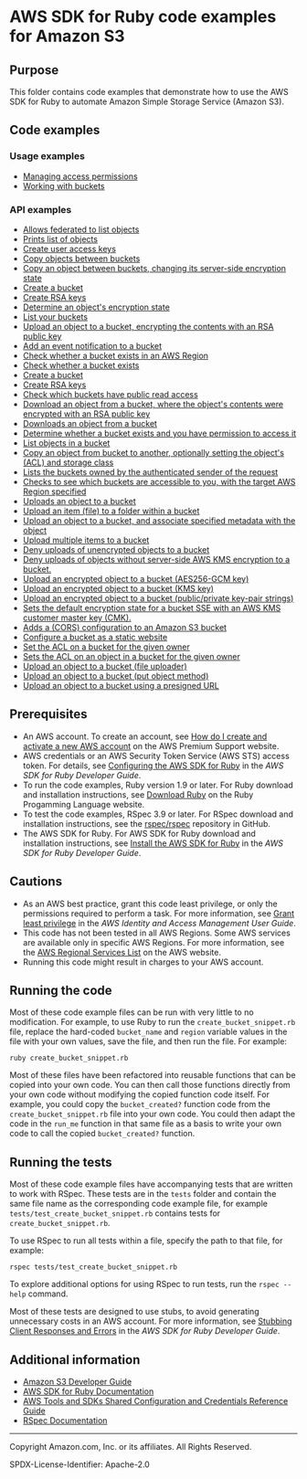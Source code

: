 # AWS SDK for Ruby code examples for Amazon S3

## Purpose

This folder contains code examples that demonstrate how to use the AWS SDK for Ruby to automate 
Amazon Simple Storage Service (Amazon S3).

## Code examples

### Usage examples
- [Managing access permissions](./s3-ruby-example-access-permissions.rb)
- [Working with buckets](./s3_ruby_create_bucket.rb)

### API examples
- [Allows federated to list objects](./auth_federation_token_request_test.rb)
- [Prints list of objects](./auth_request_object_keys.rb)
- [Create user access keys](./auth_session_token_request_test.rb)
- [Copy objects between buckets](./copy_object_between_buckets.rb)
- [Copy an object between buckets, changing its server-side encryption state](./copy_object_encrypt_copy.rb)
- [Create a bucket](./create_bucket_snippet.rb)
- [Create RSA keys](./create_rsa_keys.rb)
- [Determine an object's encryption state](./determine_object_encryption_state.rb)
- [List your buckets](./s3.rb)
- [Upload an object to a bucket, encrypting the contents with an RSA public key](./s3-ruby-example-add-cspk-item.rb)
- [Add an event notification to a bucket](./s3-ruby-example-add-notification.rb)
- [Check whether a bucket exists in an AWS Region](./s3-ruby-example-bucket-accessible.rb)
- [Check whether a bucket exists](./s3-ruby-example-bucket-exists.rb)
- [Create a bucket](./s3-ruby-example-create-bucket.rb)
- [Create RSA keys](./s3-ruby-example-create-rsa-keys.rb)
- [Check which buckets have public read access](./s3-ruby-example-find-open-buckets.rb)
- [Download an object from a bucket, where the object's contents were  encrypted with an RSA public key](./s3-ruby-example-get-cspk-item.rb)
- [Downloads an object from a bucket](./s3-ruby-example-get-item.rb)
- [Determine whether a bucket exists and you have permission to access it](./s3-ruby-example-head-bucket.rb)
- [List objects in a bucket](./s3-ruby-example-list-bucket-items.rb)
- [Copy an object from bucket to another, optionally setting the object's (ACL) and storage class](./s3-ruby-example-set-item-props.rb)
- [Lists the buckets owned by the authenticated sender of the request](./s3-ruby-example-show-50-buckets.rb)
- [Checks to see which buckets are accessible to you, with the target AWS Region specified](./s3-ruby-example-show-buckets-in-region.rb)
- [Uploads an object to a bucket](./s3-ruby-example-upload-item.rb)
- [Upload an item (file) to a folder within a bucket](./s3-ruby-example-upload-item-to-folder.rb)
- [Upload an object to a bucket, and associate specified metadata with the object](./s3-ruby-example-upload-item-with-metadata.rb)
- [Upload multiple items to a bucket ](./s3-ruby-example-upload-multiple-items.rb)
- [Deny uploads of unencrypted objects to a bucket](./s3_add_bucket_ssekms_encryption_policy.rb)
- [Deny uploads of objects without server-side AWS KMS encryption to a bucket.](./s3_add_bucket_sses3_encryption_policy.rb)
- [Upload an encrypted object to a bucket (AES256-GCM key)](./s3_add_csaes_encrypt_item.rb)
- [Upload an encrypted object to a bucket (KMS key)](./s3_add_cskms_encrypt_item.rb)
- [Upload an encrypted object to a bucket (public/private key-pair strings)](./s3_add_cspk_encrypt_item.rb)
- [Sets the default encryption state for a bucket SSE with an AWS KMS customer master key (CMK).](./s3_add_default_sse_encryption.rb)
- [Adds a (CORS) configuration to an Amazon S3 bucket](./s3_ruby_bucket_cors.rb)
- [Configure a bucket as a static website](./s3_ruby_bucket_website.rb)
- [Set the ACL on a bucket for the given owner](./ss3_set_bucket_acls.rb)
- [Sets the ACL on an object in a bucket for the given owner](./s3_set_bucket_object_acls.rb)
- [Upload an object to a bucket (file uploader)](./upload_files_using_managed_file_uploader.rb)
- [Upload an object to a bucket (put object method) ](./upload_files_using_put_object_method.rb)
- [Upload an object to a bucket using a presigned URL](./upload_object_presigned_url.rb)


## Prerequisites

- An AWS account. To create an account, see [How do I create and activate a new AWS account](https://aws.amazon.com/premiumsupport/knowledge-center/create-and-activate-aws-account/) on the AWS Premium Support website.
- AWS credentials or an AWS Security Token Service (AWS STS) access token. For details, see 
  [Configuring the AWS SDK for Ruby](https://docs.aws.amazon.com/sdk-for-ruby/v3/developer-guide/setup-config.html) in the 
  *AWS SDK for Ruby Developer Guide*.
- To run the code examples, Ruby version 1.9 or later. For Ruby download and installation instructions, see 
  [Download Ruby](https://www.ruby-lang.org/en/downloads/) on the Ruby Progamming Language website.
- To test the code examples, RSpec 3.9 or later. For RSpec download and installation instructions, see the [rspec/rspec](https://github.com/rspec/rspec) repository in GitHub.
- The AWS SDK for Ruby. For AWS SDK for Ruby download and installation instructions, see 
  [Install the AWS SDK for Ruby](https://docs.aws.amazon.com/sdk-for-ruby/v3/developer-guide/setup-install.html) in the 
  *AWS SDK for Ruby Developer Guide*.

## Cautions

- As an AWS best practice, grant this code least privilege, or only the 
  permissions required to perform a task. For more information, see 
  [Grant least privilege](https://docs.aws.amazon.com/IAM/latest/UserGuide/best-practices.html#grant-least-privilege) 
  in the *AWS Identity and Access Management User Guide*.
- This code has not been tested in all AWS Regions. Some AWS services are 
  available only in specific AWS Regions. For more information, see the 
  [AWS Regional Services List](https://aws.amazon.com/about-aws/global-infrastructure/regional-product-services/)
  on the AWS website.
- Running this code might result in charges to your AWS account.

## Running the code

Most of these code example files can be run with very little to no modification. For example, to use Ruby to run the `create_bucket_snippet.rb` file, replace the hard-coded `bucket_name` and `region` variable values in the file with your own values, save the file, and then run the file. For example:

```
ruby create_bucket_snippet.rb
```

Most of these files have been refactored into reusable functions that can be copied into your own code. You can then call those functions directly from your own code without modifying the copied function code itself. For example, you could copy the `bucket_created?` function code from the `create_bucket_snippet.rb` file into your own code. You could then adapt the code in the `run_me` function in that same file as a basis to write your own code to call the copied `bucket_created?` function.

## Running the tests

Most of these code example files have accompanying tests that are written to work with RSpec. These tests are in the `tests` folder and contain the same file name as the corresponding code example file, for example `tests/test_create_bucket_snippet.rb` contains tests for `create_bucket_snippet.rb`.

To use RSpec to run all tests within a file, specify the path to that file, for example:

```
rspec tests/test_create_bucket_snippet.rb
```

To explore additional options for using RSpec to run tests, run the `rspec --help` command. 

Most of these tests are designed to use stubs, to avoid generating unnecessary costs in an AWS account. For more information, see [Stubbing Client Responses and Errors](https://docs.aws.amazon.com/sdk-for-ruby/v3/developer-guide/stubbing.html) in the *AWS SDK for Ruby Developer Guide*.


## Additional information

- [Amazon S3 Developer Guide](https://docs.aws.amazon.com/AmazonS3/latest/dev)
- [AWS SDK for Ruby Documentation](https://docs.aws.amazon.com/sdk-for-ruby)
- [AWS Tools and SDKs Shared Configuration and Credentials Reference Guide](https://docs.aws.amazon.com/credref/latest/refdocs)
- [RSpec Documentation](https://rspec.info/documentation)

---
Copyright Amazon.com, Inc. or its affiliates. All Rights Reserved.

SPDX-License-Identifier: Apache-2.0
